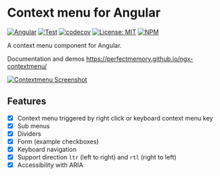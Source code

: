 # Context menu for Angular

[![Angular](https://img.shields.io/badge/Angular-B52E31?logo=angular)](https://angular.io/)
[![Test](https://github.com/PerfectMemory/ngx-contextmenu/actions/workflows/test.yml/badge.svg)](https://github.com/PerfectMemory/ngx-contextmenu/actions/workflows/test.yml) [![codecov](https://codecov.io/gh/PerfectMemory/ngx-contextmenu/branch/master/graph/badge.svg?token=5DSYMY9C9A)](https://codecov.io/gh/PerfectMemory/ngx-contextmenu) [![License: MIT](https://img.shields.io/badge/License-MIT-yellow.svg)](https://opensource.org/licenses/MIT)
[![NPM](https://img.shields.io/badge/NPM-D70012?logo=npm)](https://www.npmjs.com/package/@perfectmemory/ngx-contextmenu)

A context menu component for Angular.

Documentation and demos https://perfectmemory.github.io/ngx-contextmenu/

[![Contextmenu Screenshot](./src/stories/assets/contextmenu.png)](https://perfectmemory.github.io/ngx-contextmenu/)
## Features

- [x] Context menu triggered by right click or keyboard context menu key
- [x] Sub menus
- [x] Dividers
- [x] Form (example checkboxes)
- [x] Keyboard navigation
- [x] Support direction `ltr` (left to right) and `rtl` (right to left)
- [x] Accessibility with ARIA
